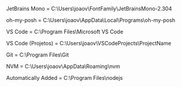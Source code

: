 JetBrains Mono = C:\Users\joaov\FontFamily\JetBrainsMono-2.304


oh-my-posh = C:\Users\joaov\AppData\Local\Programs\oh-my-posh


VS Code = C:\Program Files\Microsoft VS Code

VS Code (Projetos) = C:\Users\joaov\VSCodeProjects\ProjectName


Git = C:\Program Files\Git


NVM = C:\Users\joaov\AppData\Roaming\nvm

Automatically Added = C:\Program Files\nodejs
